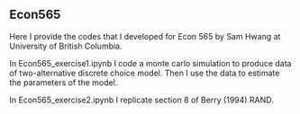 ## Econ565
Here I provide the codes that I developed for Econ 565 by Sam Hwang at University of British Columbia.

In Econ565_exercise1.ipynb I code a monte carlo simulation to produce data of two-alternative discrete choice model. Then I use the data to estimate the parameters of the model.

In Econ565_exercise2.ipynb I replicate section 8 of Berry (1994) RAND.
